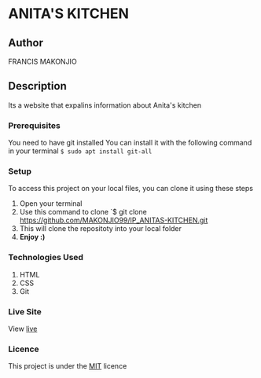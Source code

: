 # ANITA'S KITCHEN
## Author
FRANCIS MAKONJIO
## Description
Its a website that expalins information about Anita's kitchen
### Prerequisites
You need to have git installed
You can install it with the following command in your terminal
`$ sudo apt install git-all`
### Setup
To access this project on your local files, you can clone it using these steps
1. Open your terminal
1. Use this command to clone `$ git clone https://github.com/MAKONJIO99/IP_ANITAS-KITCHEN.git
1. This will clone the repositoty into your local folder
1. __Enjoy :)__
### Technologies Used
1. HTML
1. CSS
1. Git
### Live Site
View [live](https://hamida-mstafa.github.io/fev-band/)
### Licence
This project is under the  [MIT](LICENSE) licence